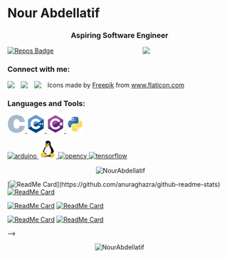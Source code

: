 <h1 align="left">Nour Abdellatif</h1>
<h3 align="center">Aspiring Software Engineer</h3>


<p align="center">
 
<img align='right' src='https://media.giphy.com/media/U5UlMfJSVg0bqPHVh7/giphy.gif' width='200"'>

<p align="left">

 [![Repos Badge](https://badges.pufler.dev/repos/NourAbdellatif)](https://badges.pufler.dev) 
 </p>



<h3 align="left"><b>Connect with me:</b></h3>
<p align="left">
<a href="https://www.linkedin.com/in/nourabdellatif/">
  <img align="left" width="30px" src="https://image.flaticon.com/icons/svg/2111/2111465.svg" draggable="false" />
</a> 
<a href="mailto:noor.abdelatif@gmail.com">
  <img align="left" width="30px" src="https://image.flaticon.com/icons/svg/732/732200.svg" draggable="false" />
</a>
 <a href="https://www.quora.com/profile/Nour-Abdelatif-1">
  <img align="left" width="30px" src="https://cdn4.iconfinder.com/data/icons/logos-and-brands/512/271_Quora_logo-512.png" draggable="false" />
</a><div>Icons made by <a href="https://www.freepik.com" title="Freepik">Freepik</a> from <a href="https://www.flaticon.com/" title="Flaticon">www.flaticon.com</a></div>
</p>
<p align="left">

 </p>
<h3 align="left"><b>Languages and Tools:</b></h3>
<p align="left">
  <a href="https://www.cprogramming.com/" target="_blank"> <img src="https://raw.githubusercontent.com/devicons/devicon/master/icons/c/c-original.svg" alt="c" width="40" height="40"/> </a> 
  <a href="https://www.w3schools.com/cpp/" target="_blank"> <img src="https://raw.githubusercontent.com/devicons/devicon/master/icons/cplusplus/cplusplus-original.svg" alt="cplusplus" width="40" height="40"/> </a> 
  <a href="https://www.w3schools.com/cs/" target="_blank"> <img src="https://raw.githubusercontent.com/devicons/devicon/master/icons/csharp/csharp-original.svg" alt="csharp" width="40" height="40"/> </a> 
<a href="https://www.python.org" target="_blank"> <img src="https://raw.githubusercontent.com/devicons/devicon/master/icons/python/python-original.svg" alt="python" width="40" height="40"/> </a>
 
 <a href="https://www.arduino.cc/" target="_blank"> <img src="https://cdn.worldvectorlogo.com/logos/arduino-1.svg" alt="arduino" width="40" height="40"/> </a>
  <a href="https://www.linux.org/" target="_blank"> <img src="https://raw.githubusercontent.com/devicons/devicon/master/icons/linux/linux-original.svg" alt="linux" width="40" height="40"/> </a> 
  </a> 
  <a href="https://opencv.org/" target="_blank"> <img src="https://www.vectorlogo.zone/logos/opencv/opencv-icon.svg" alt="opencv" width="40" height="40"/> </a> 
  <a href="https://www.tensorflow.org" target="_blank"> <img src="https://www.vectorlogo.zone/logos/tensorflow/tensorflow-icon.svg" alt="tensorflow" width="40" height="40"/> </a> 
  <!-- <a href="https://flutter.dev" target="_blank"> <img src="https://www.vectorlogo.zone/logos/flutterio/flutterio-icon.svg" alt="flutter" width="40" height="40"/> </a> -->
 <!-- <a href="https://git-scm.com/" target="_blank"> <img src="https://www.vectorlogo.zone/logos/git-scm/git-scm-icon.svg" alt="git" width="40" height="40"/> </a> -->

  </p>
<!-- 
<p><img align="center" src="https://github-readme-stats.vercel.app/api/top-langs?username=NourAbdellatif&theme=dracula&show_icons=true&locale=en&layout=compact" alt="NourAbdellatif" /></p> -->

<p align="center">&nbsp;<img align="center" src="https://github-readme-stats.vercel.app/api?username=NourAbdellatif&theme=dracula&show_icons=true&locale=en" alt="NourAbdellatif" /></p>



[![ReadMe Card](https://github-readme-stats.vercel.app/api/pin/?username=abdullahalshawafi&theme=dracula&repo=Mathemati_)](https://github.com/anuraghazra/github-readme-stats)
[![ReadMe Card](https://github-readme-stats.vercel.app/api/pin/?username=Engineer-mostafa&theme=dracula&repo=ONpharma)](https://github.com/anuraghazra/github-readme-stats)

[![ReadMe Card](https://github-readme-stats.vercel.app/api/pin/?username=NourAbdellatif&theme=dracula&repo=Fe-L-fdaa-swa-X86)](https://github.com/anuraghazra/github-readme-stats)
[![ReadMe Card](https://github-readme-stats.vercel.app/api/pin/?username=NourAbdellatif&theme=dracula&repo=Self-Driving-Vehicle-Control-on-CARLA)](https://github.com/anuraghazra/github-readme-stats)

[![ReadMe Card](https://github-readme-stats.vercel.app/api/pin/?username=NourAbdellatif&theme=dracula&repo=LCD-driver-Atmega328-328p)](https://github.com/anuraghazra/github-readme-stats)
[![ReadMe Card](https://github-readme-stats.vercel.app/api/pin/?username=NourAbdellatif&theme=dracula&repo=SPI-Protocol
)](https://github.com/anuraghazra/github-readme-stats)
</div>
-->
</b>
<p align="center">
    <img src="https://komarev.com/ghpvc/?username=NourAbdellatif&label=Profile%20views&color=0e75b6&style=flat" alt="NourAbdellatif" />
<p>

